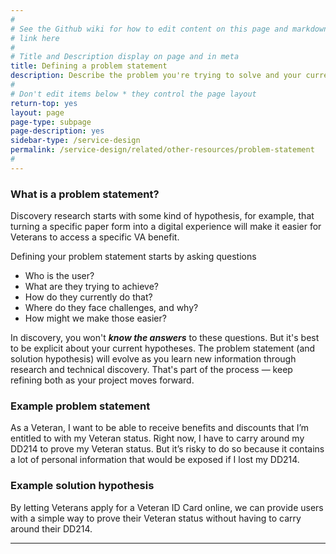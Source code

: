 ```yaml
---
#
# See the Github wiki for how to edit content on this page and markdown styles you can use:
# link here
#
# Title and Description display on page and in meta
title: Defining a problem statement
description: Describe the problem you're trying to solve and your current hypothesis.
#
# Don't edit items below * they control the page layout
return-top: yes
layout: page
page-type: subpage
page-description: yes
sidebar-type: /service-design
permalink: /service-design/related/other-resources/problem-statement
#
---
```


### What is a problem statement?

Discovery research starts with some kind of hypothesis, for example, that turning a specific paper form into a digital experience will make it easier for Veterans to access a specific VA benefit.

Defining your problem statement starts by asking questions

* Who is the user?
* What are they trying to achieve?
* How do they currently do that?
* Where do they face challenges, and why?
* How might we make those easier?

In discovery, you won't ***know the answers*** to these questions. But it's best to be explicit about your current hypotheses. The problem statement (and solution hypothesis) will evolve as you learn new information through research and technical discovery. That's part of the process &mdash; keep refining both as your project moves forward.

### Example problem statement

As a Veteran, I want to be able to receive benefits and discounts that I’m entitled to with my Veteran status. Right now, I have to carry around my DD214 to prove my Veteran status. But it’s risky to do so because it contains a lot of personal information that would be exposed if I lost my DD214.

### Example solution hypothesis

By letting Veterans apply for a Veteran ID Card online, we can provide users with a simple way to prove their Veteran status without having to carry around their DD214.

<hr>
